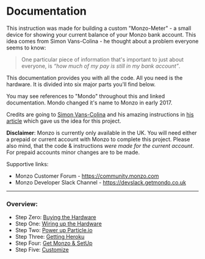 Documentation
===

This instruction was made for building a custom "Monzo-Meter" - a small device for showing your current balance of your Monzo bank account. This idea comes from Simon Vans-Colina - he thought about a problem everyone seems to know:
>One particular piece of information that's important to just about everyone, is *“how much of my pay is still in my bank account”*.

This documentation provides you with all the code. All you need is the hardware. It is divided into six major parts you'll find below.

You may see references to "Mondo" throughout this and linked documentation.  Mondo changed it's name to Monzo in early 2017.

Credits are going to [Simon Vans-Colina](https://medium.com/@simonvc) and his amazing instructions in [his article](https://medium.com/@simonvc/the-internet-of-things-that-connect-to-your-bank-account-ab8a6a2a44d7) which gave us the idea for this project.

**Disclaimer**: Monzo is currently only available in the UK.  You will need either a prepaid or current account with Monzo to complete this project. Please also mind, that the code & instructions *were made for the current account*. For prepaid accounts minor changes are to be made.

Supportive links:

- Monzo Customer Forum - https://community.monzo.com
- Monzo Developer Slack Channel - https://devslack.getmondo.co.uk

___

### Overview:

- Step Zero: [Buying the Hardware](https://github.com/d-Rickyy-b/Monzo-Meter/tree/master/documentation/0_Buying_Hardware.md)
- Step One: [Wiring up the Hardware](https://github.com/d-Rickyy-b/Monzo-Meter/tree/master/documentation/1_SettingUp_Hardware.md)
- Step Two: [Power up Particle.io](https://github.com/d-Rickyy-b/Monzo-Meter/tree/master/documentation/2_Particle_IO.md)
- Step Three: [Getting Heroku](https://github.com/d-Rickyy-b/Monzo-Meter/tree/master/documentation/3_Heroku.md)
- Step Four: [Get Monzo & SetUp](https://github.com/d-Rickyy-b/Monzo-Meter/tree/master/documentation/4_Monzo.md)
- Step Five: [Customize](https://github.com/d-Rickyy-b/Monzo-Meter/tree/master/documentation/5_Customize.md)
